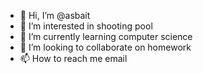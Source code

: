 - 👋 Hi, I’m @asbait
- 👀 I’m interested in shooting pool
- 🌱 I’m currently learning computer science
- 💞️ I’m looking to collaborate on homework
- 📫 How to reach me email

<!---
asbait/asbait is a ✨ special ✨ repository because its `README.md` (this file) appears on your GitHub profile.
You can click the Preview link to take a look at your changes.
--->

